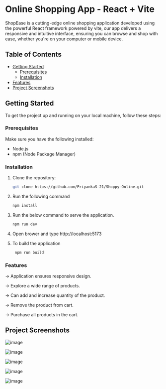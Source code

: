 # Online Shopping App - React + Vite

ShopEase is a cutting-edge online shopping application developed using the powerful React framework powered by vite, our app delivers a responsive and intuitive interface, ensuring you can browse and shop with ease, whether you're on your computer or mobile device.


## Table of Contents

- [Getting Started](#getting-started)
  - [Prerequisites](#prerequisites)
  - [Installation](#installation)
- [Features](#features)
- [Project Screenshots](#project-screenshots)

## Getting Started

To get the project up and running on your local machine, follow these steps:

### Prerequisites

Make sure you have the following installed:

- Node.js
- npm (Node Package Manager)

### Installation

1. Clone the repository:

   ```bash
   git clone https://github.com/PriyankaS-21/Shoppy-Online.git

2. Run the following command
   
    ```bash
   npm install

3. Run the below command to serve the application.

    ```bash
   npm run dev
4. Open brower and type http://localhost:5173

5. To build the application

   ```bash
    npm run build

### Features
-> Application ensures responsive design.

-> Explore a wide range of products.

-> Can add and increase quantity of the product.

-> Remove the product from cart.

-> Purchase all products in the cart.

## Project Screenshots
![image](https://github.com/PriyankaS-21/Shoppy-Online/assets/99332696/76500e6f-2cbf-4968-9c14-3ad459909302)

![image](https://github.com/PriyankaS-21/Shoppy-Online/assets/99332696/9cc5e54a-15a4-43dd-bc5b-1f9af960b5c9)

![image](https://github.com/PriyankaS-21/Shoppy-Online/assets/99332696/668d849d-1172-4c4e-b846-3c3a56838b7e)

![image](https://github.com/PriyankaS-21/Shoppy-Online/assets/99332696/fc04ccab-d63d-4a86-ae17-99db49bd7ece)

![image](https://github.com/PriyankaS-21/Shoppy-Online/assets/99332696/d51c88df-361b-4f91-af6a-19e83c3d5484)






